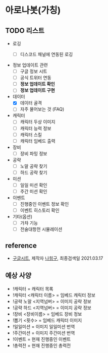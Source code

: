 # 아로나봇(가칭)

## TODO 리스트
- 로깅
  - [ ] 디스코드 채널에 연동된 로깅 
  

- 정보 업데이트 관련 
  - [ ] 구글 정보 시트
  - [ ] 공식 트위터 연동 
  - [ ] **정보 업데이트 확인** 
  - [ ] **정보 업데이트 구현** 

- 데이터
  - [x] 데이터 골격 
  - [ ] 자주 물어보는 것 (FAQ) 

- 캐릭터
  - [ ] 캐릭터 두상 이미지 
  - [ ] 캐릭터 능력 정보
  - [ ] 캐릭터 스킬 
  - [ ] 캐릭터 임베드 출력 

- 장비
  - [ ] 장비 파밍 정보 

- 공략
  - [ ] 노말 공략 찾기 
  - [ ] 하드 공략 찾기 

- 미션
  - [ ] 일일 미션 확인 
  - [ ] 주간 미션 확인 

- 이벤트
  - [ ] 진행중인 이벤트 정보 확인 
  - [ ] 이벤트 히스토리 확인 

- 기타(옵션)
  - [ ] 가챠 기능 
  - [ ] 전술대항전 시뮬레이션 

## reference
- [구글시트](https://docs.google.com/spreadsheets/d/e/2PACX-1vQ4u7GUMO52fMRY1Ndcjvo3MSRiG4FoAYfHzdKLQvVoMAm4wdCnTj-QGLMH2ypE-FRqXaQQLEBUHx4X/pubhtml#), 제작자 [나힝구](https://www.twitch.tv/hinguo8o), 최종검색일 2021.03.17

## 예상 사양  
- !캐릭터 = 캐릭터 목록
- !캐릭터 <캐릭터 이름>  = 임베드 캐릭터 정보
- !공략 노말 <지역넘버> = 이미지 공략 정보
- !공략 하드 <지역넘버> = 이미지 공략 정보
- !장비 <장비이름> = 임베드 장비 정보
- !뽑기 <횟수> = 임베드 캐릭터 이미지
- !일일미션 = 이미지 일일미션 번역
- !주간미션 = 이미지 주간미션 번역
- !이벤트 = 현재 진행중인 이벤트
- !총력전 = 현재 진행중인 총력전